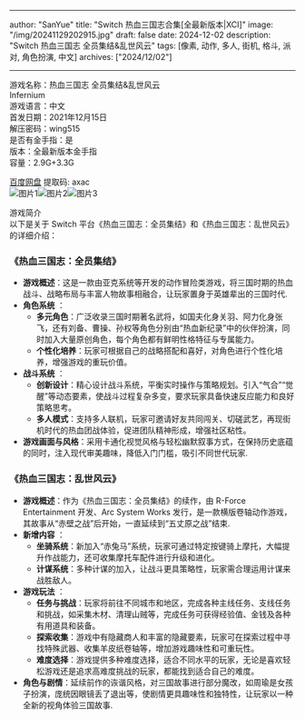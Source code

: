 
---
author: "SanYue"
title: "Switch 热血三国志合集[全最新版本|XCI]"
image: "/img/20241129202915.jpg"
draft: false
date: 2024-12-02
description: "Switch 热血三国志 全员集结&乱世风云"
tags: [像素, 动作, 多人, 街机, 格斗, 派对, 角色扮演, 中文]
archives: ["2024/12/02"]

---

游戏名称：热血三国志 全员集结&乱世风云   
Infernium    
游戏语言：中文  
首发日期：2021年12月15日  
解压密码：wing515  
是否有金手指：是  
版本：全最新版本金手指   
容量：2.9G+3.3G

[百度网盘](https://pan.baidu.com/s/1o_Wj4qNxoXRX-9LCc7chbQ) 提取码: axac  
![图片1](/img/738634.jpg)![图片2](/img/188703.jpg)![图片3](/img/7d6a53.jpg)  

游戏简介  
以下是关于 Switch 平台《热血三国志：全员集结》和《热血三国志：乱世风云》的详细介绍：

### 《热血三国志：全员集结》
- **游戏概述**：这是一款由亚克系统等开发的动作冒险类游戏，将三国时期的热血战斗、战略布局与丰富人物故事相融合，让玩家置身于英雄辈出的三国时代.
- **角色系统** ：
    - **多元角色**：广泛收录三国时期著名武将，如国夫化身关羽、阿力化身张飞，还有刘备、曹操、孙权等角色分别由“热血新纪录”中的伙伴扮演，同时加入大量原创角色，每个角色都有鲜明性格特征与专属能力。
    - **个性化培养**：玩家可根据自己的战略搭配和喜好，对角色进行个性化培养，增强游戏的重玩价值。
- **战斗系统** ：
    - **创新设计**：精心设计战斗系统，平衡实时操作与策略规划。引入“气合”“觉醒”等动态要素，使战斗过程复杂多变，要求玩家具备快速反应能力和良好策略思考。
    - **多人模式**：支持多人联机，玩家可邀请好友共同闯关、切磋武艺，再现街机时代的热血团战体验，促进团队精神形成，增强社区粘性。
- **游戏画面与风格**：采用卡通化视觉风格与轻松幽默叙事方式，在保持历史底蕴的同时，注入现代审美趣味，降低入门门槛，吸引不同世代玩家.

### 《热血三国志：乱世风云》
- **游戏概述**：作为《热血三国志：全员集结》的续作，由 R-Force Entertainment 开发、Arc System Works 发行，是一款横版卷轴动作游戏，其故事从“赤壁之战”后开始，一直延续到“五丈原之战”结束.
- **新增内容** ：
    - **坐骑系统**：新加入“赤兔马”系统，玩家可通过特定按键骑上摩托，大幅提升作战能力，还可收集摩托车配件进行升级和进化。
    - **计谋系统**：多种计谋的加入，让战斗更具策略性，玩家需合理运用计谋来战胜敌人。
- **游戏玩法** ：
    - **任务与挑战**：玩家将前往不同城市和地区，完成各种主线任务、支线任务和挑战，如采集木材、清理山贼等，完成任务可获得经验值、金钱及各种有用道具和装备。
    - **探索收集**：游戏中有隐藏商人和丰富的隐藏要素，玩家可在探索过程中寻找特殊武器、收集羊皮纸卷轴等，增加游戏趣味性和可重玩性。
    - **难度选择**：游戏提供多种难度选择，适合不同水平的玩家，无论是喜欢轻松游戏还是追求高难度挑战的玩家，都能找到适合自己的难度。
- **角色与剧情**：延续前作的诙谐风格，对三国故事进行部分魔改，如周瑜是女孩子扮演，庞统因眼镜丢了退出等，使剧情更具趣味性和独特性，让玩家以一种全新的视角体验三国故事.
 
